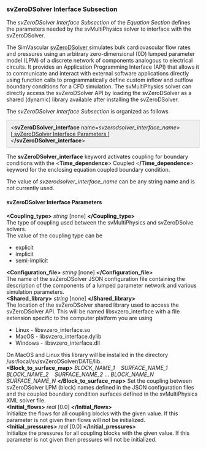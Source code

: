<!-- ======================================================================== -->
<!-- ==================== svZeroDSolver Interface Subsection ================ -->
<!-- ======================================================================== -->

<h3 id="svzerodsolver_interface_parameters"> svZeroDSolver Interface Subsection </h3>
The <i>svZeroDSolver Interface Subsection</i> of the <i>Equation Section</i> defines the parameters needed by the svMultiPhysics solver to interface with the svZeroDSolver.

The SimVascular <a href="/documentation/rom_simulation.html#0d-solver"> svZeroDSolver </a> simulates bulk cardiovascular flow rates and pressures using an arbitrary  zero-dimensional (0D) lumped parameter model (LPM) of a discrete network of components analogous to electrical circuits. It provides an Application Programming Interface (API) that allows it to communicate and interact with external software applications directly using function calls to programmatically define custom inflow and outflow boundary conditions for a CFD simulation. The svMultiPhysics solver can directly access the svZeroDSolver API by loading the svZeroDSolver as a shared (dynamic) library available after installing the svZeroDSolver.

The <i>svZeroDSolver Interface Subsection </i> is organized as follows
<div style="background-color: #F0F0F0; padding: 10px; border: 1px solid #d0d0d0; border-left: 1px solid #d0d0d0">
&lt;<strong>svZeroDSolver_interface</strong> name=<i>svzerodsolver_interface_name</i>&gt;<br>
[<a href="#svzerodsolver_interface_parameters_desc"> svZeroDSolver Interface Parameters </a> ]
<br>
&lt;<strong>&#47;svZeroDSolver_interface</strong>&gt;<br>
</div>

The <strong>svZeroDSolver_interface</strong> keyword activates coupling for boundary conditions with the 
&lt;<strong>Time_dependence</strong>&gt; Coupled &lt;<strong>&#47;Time_dependence</strong>&gt; keyword for the enclosing equation coupled boundary condition.

The value of <i>svzerodsolver_interface_name</i> can be any string name and is not currently used.

<!-- ------------------------------------------- -->
<!-- ---- svZeroDSolver_interface parameters --- -->
<!-- ------------------------------------------- -->

<h4 id="svzerodsolver_interface_parameters_desc"> svZeroDSolver Interface Parameters </h4>
<div class="bc_param_div">
<strong>&lt;Coupling_type&gt;</strong> <i>string</i> [none] <nobr>
<strong>&lt;/Coupling_type&gt;</strong>
</nobr><br>
The type of coupling used between the svMultiPhysics and svZeroDSolve solvers. <br>
The value of the coupling type can be
<ul style="list-style-type:disc;">
  <li> explicit </li>
  <li> implicit </li>
  <li> semi-implicit </li>
</ul>
<strong>&lt;Configuration_file&gt;</strong> <i>string</i> [none] <nobr>
<strong>&lt;/Configuration_file&gt;</strong>
</nobr><br>
The name of the svZeroDSolver JSON configuration file containing the description of the components of a lumped parameter network and various simulation parameters.<br>
<strong>&lt;Shared_library&gt;</strong> <i>string</i> [none] <nobr>
<strong>&lt;/Shared_library&gt;</strong>
</nobr><br>
The location of the svZeroDSolver shared library used to access the svZeroDSolver API. This will be named libsvzero_interface with a file extension specific to the computer platform you are using 
<ul style="list-style-type:disc;">
  <li> Linux - libsvzero_interface.so </li>
  <li> MacOS - libsvzero_interface.dylib </li>
  <li> Windows - libsvzero_interface.dll </li>
</ul>
On MacOS and Linux this library will be installed in the directory /usr/local/sv/svZeroDSolver/DATE/lib.
<br>
<strong>&lt;Block_to_surface_map&gt;</strong> 
<i>BLOCK_NAME_1</i> &nbsp;&nbsp; <i>SURFACE_NAME_1</i>
<i>BLOCK_NAME_2</i> &nbsp;&nbsp; <i>SURFACE_NAME_2</i>
...
<i>BLOCK_NAME_N</i> &nbsp;&nbsp; <i>SURFACE_NAME_N</i>
<strong>&lt;/Block_to_surface_map&gt;</strong>
</nobr>
Set the coupling between svZeroDSolver LPM (block) names defined in the JSON configuration files and the 
coupled boundary condition surfaces defined in the svMultiPhysics XML solver file.<br>
<strong>&lt;Initial_flows&gt;</strong> <i>real</i> [0.0] <nobr>
<strong>&lt;/Initial_flows&gt;</strong>
</nobr><br>
Initialize the flows for all coupling blocks with the given value. If this parameter is not given then flows will not be initialized.<br>
<strong>&lt;Initial_pressures&gt;</strong> <i>real</i> [0.0] <nobr>
<strong>&lt;/Initial_pressures&gt;</strong>
</nobr><br>
Initialize the pressures for all coupling blocks with the given value. If this parameter is not given then pressures will not be initialized.
</div>



